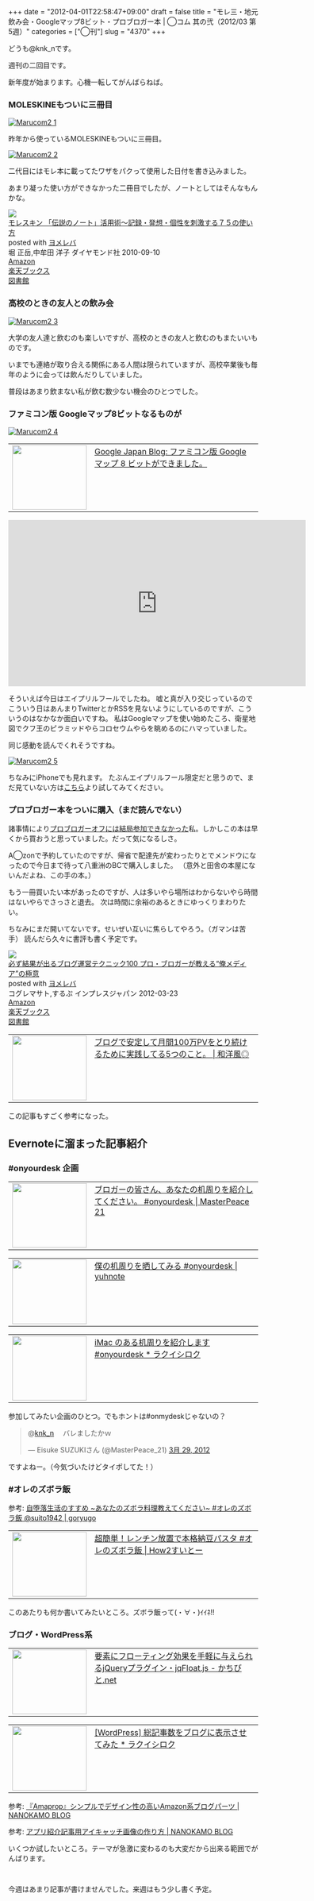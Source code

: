 +++
date = "2012-04-01T22:58:47+09:00"
draft = false
title = "モレ三・地元飲み会・Googleマップ8ビット・プロブロガー本 | ◯コム 其の弐（2012/03 第5週）"
categories = ["◯刊"]
slug = "4370"
+++

どうも@knk_nです。

週刊の二回目です。

新年度が始まります。心機一転してがんばらねば。<!--more--><h3>MOLESKINEもついに三冊目</h3>

<div class="center"><a href="https://knk-n.com/images/2012/04/marucom2_1.jpg" title="Marucom2 1" target="_blank"><img src="https://knk-n.com/images/2012/04/marucom2_1.jpg" alt="Marucom2 1" title="marucom2_1.jpg" /></a></div>

昨年から使っているMOLESKINEもついに三冊目。

<div class="center"><a href="https://knk-n.com/images/2012/04/marucom2_2.jpg" title="Marucom2 2" target="_blank"><img src="https://knk-n.com/images/2012/04/marucom2_2.jpg" alt="Marucom2 2" title="marucom2_2.jpg" /></a></div>

二代目にはモレ本に載ってたワザをパクって使用した日付を書き込みました。

あまり凝った使い方ができなかった二冊目でしたが、ノートとしてはそんなもんかな。

<div class="booklink-box"><div class="booklink-image"><a href="http://www.amazon.co.jp/exec/obidos/asin/4478013268/knkn-22/" rel="nofollow" target="_blank"><img src="http://ecx.images-amazon.com/images/I/41VgbswUmcL._SL160_.jpg" style="border: none;" /></a></div><div class="booklink-info"><div class="booklink-name"><a href="http://www.amazon.co.jp/exec/obidos/asin/4478013268/knkn-22/" rel="nofollow" target="_blank">モレスキン 「伝説のノート」活用術～記録・発想・個性を刺激する７５の使い方</a><div class="booklink-powered-date">posted with <a href="http://yomereba.com" target="_blank">ヨメレバ</a></div></div><div class="booklink-detail">堀 正岳,中牟田 洋子 ダイヤモンド社 2010-09-10    </div><div class="booklink-link2"><div class="shoplinkamazon"><a href="http://www.amazon.co.jp/exec/obidos/asin/4478013268/knkn-22/" rel="nofollow" target="_blank" title="アマゾン" >Amazon</a></div><div class="shoplinkrakuten"><a href="http://hb.afl.rakuten.co.jp/hgc/0f5dc138.501851a3.0f5dc139.bdbe2eb7/?pc=http%3A%2F%2Fbooks.rakuten.co.jp%2Frb%2F6675569%2F%3Fscid%3Daf_ich_link_urltxt%26m%3Dhttp%3A%2F%2Fm.rakuten.co.jp%2Fev%2Fbook%2F" rel="nofollow" target="_blank" title="楽天ブックス" >楽天ブックス</a></div><div class="shoplinktoshokan"><a href="http://calil.jp/book/4478013268" rel="nofollow" target="_blank" title="図書館" >図書館</a></div></div></div><div class="booklink-footer"></div></div>

<h3>高校のときの友人との飲み会</h3>

<div class="center"><a href="https://knk-n.com/images/2012/04/marucom2_3.jpg" title="Marucom2 3" target="_blank"><img src="https://knk-n.com/images/2012/04/marucom2_3.jpg" alt="Marucom2 3" title="marucom2_3.jpg" /></a></div>

大学の友人達と飲むのも楽しいですが、高校のときの友人と飲むのもまたいいものです。

いまでも連絡が取り合える関係にある人間は限られていますが、高校卒業後も毎年のように会っては飲んだりしていました。

普段はあまり飲まない私が飲む数少ない機会のひとつでした。

<h3>ファミコン版 Googleマップ8ビットなるものが</h3>

<div class="center"><a href="https://knk-n.com/images/2012/04/marucom2_4.jpg" title="Marucom2 4" target="_blank"><img src="https://knk-n.com/images/2012/04/marucom2_4.jpg" alt="Marucom2 4" title="marucom2_4.jpg" /></a></div>

<table width="100%"><td valign="top" width="150"><a href="http://googlejapan.blogspot.jp/2012/04/google-8.html" target="_blank"><img border="0" src="http://capture.heartrails.com/150x130/shadow?http://googlejapan.blogspot.jp/2012/04/google-8.html" alt="" width="150" height="130" /></a></td><td valign="top"><a href="http://googlejapan.blogspot.jp/2012/04/google-8.html" target="_blank">Google Japan Blog: ファミコン版 Google マップ 8 ビットができました。</a><script type="text/javascript">var url="http://googlejapan.blogspot.jp/2012/04/google-8.html";</script><script src="http://api.b.st-hatena.com/entry.count?url=http://googlejapan.blogspot.jp/2012/04/google-8.html&callback=hatebTxt"></script></td></table>

<object width="600" height="335"><param name="movie" value="http://www.youtube.com/v/rznYifPHxDg?version=3&amp;hl=ja_JP"></param><param name="allowFullScreen" value="true"></param><param name="allowscriptaccess" value="always"></param><embed src="http://www.youtube.com/v/rznYifPHxDg?version=3&amp;hl=ja_JP" type="application/x-shockwave-flash" width="600" height="335" allowscriptaccess="always" allowfullscreen="true"></embed></object>

そういえば今日はエイプリルフールでしたね。
嘘と真が入り交じっているのでこういう日はあんまりTwitterとかRSSを見ないようにしているのですが、こういうのはなかなか面白いですね。
私はGoogleマップを使い始めたころ、衛星地図でクフ王のピラミッドやらコロセウムやらを眺めるのにハマっていました。

同じ感動を読んでくれそうですね。

<div class="center"><a href="https://knk-n.com/images/2012/04/marucom2_5.jpg" title="Marucom2 5" target="_blank"><img src="https://knk-n.com/images/2012/04/marucom2_5.jpg" alt="Marucom2 5" title="marucom2_5.jpg" /></a></div>

ちなみにiPhoneでも見れます。
たぶんエイプリルフール限定だと思うので、まだ見ていない方は<a href="http://maps.google.co.jp/maps?t=8&utm_campaign=8bit" target="_blank">こちら</a>より試してみてください。

<h3>プロブロガー本をついに購入（まだ読んでない）</h3>
諸事情により<a href="http://knk-n.com/2012/03/18/marucom_1/" target="_blank">プロブロガーオフには結局参加できなかった</a>私。しかしこの本は早くから買おうと思っていました。だって気になるしさ。

A◯zonで予約していたのですが、帰省で配達先が変わったりとでメンドウになったので今日まで待って八重洲のBCで購入しました。
（意外と田舎の本屋にないんだよね、この手の本。）

もう一冊買いたい本があったのですが、人は多いやら場所はわからないやら時間はないやらでさっさと退去。
次は時間に余裕のあるときにゆっくりまわりたい。

ちなみにまだ開いてないです。せいぜい互いに焦らしてやろう。（ガマンは苦手）
読んだら久々に書評も書く予定です。

<div class="booklink-box"><div class="booklink-image"><a href="http://www.amazon.co.jp/exec/obidos/asin/4844331779/knkn-22/" rel="nofollow" target="_blank"><img src="http://ecx.images-amazon.com/images/I/51qdaAb8M6L._SL160_.jpg" style="border: none;" /></a></div><div class="booklink-info"><div class="booklink-name"><a href="http://www.amazon.co.jp/exec/obidos/asin/4844331779/knkn-22/" rel="nofollow" target="_blank">必ず結果が出るブログ運営テクニック100 プロ・ブロガーが教える“俺メディア”の極意</a><div class="booklink-powered-date">posted with <a href="http://yomereba.com" target="_blank">ヨメレバ</a></div></div><div class="booklink-detail">コグレマサト,するぷ インプレスジャパン 2012-03-23    </div><div class="booklink-link2"><div class="shoplinkamazon"><a href="http://www.amazon.co.jp/exec/obidos/asin/4844331779/knkn-22/" rel="nofollow" target="_blank" title="アマゾン" >Amazon</a></div><div class="shoplinkrakuten"><a href="http://hb.afl.rakuten.co.jp/hgc/0f5dc138.501851a3.0f5dc139.bdbe2eb7/?pc=http%3A%2F%2Fbooks.rakuten.co.jp%2Frb%2F11610899%2F%3Fscid%3Daf_ich_link_urltxt%26m%3Dhttp%3A%2F%2Fm.rakuten.co.jp%2Fev%2Fbook%2F" rel="nofollow" target="_blank" title="楽天ブックス" >楽天ブックス</a></div><div class="shoplinktoshokan"><a href="http://calil.jp/book/4844331779" rel="nofollow" target="_blank" title="図書館" >図書館</a></div></div></div><div class="booklink-footer"></div></div>

<table width="100%"><td valign="top" width="150"><a href="http://wayohoo.com/blog/tips/isloop-earn-access-method.html" target="_blank"><img border="0" src="http://capture.heartrails.com/150x130/shadow?http://wayohoo.com/blog/tips/isloop-earn-access-method.html" alt="" width="150" height="130" /></a></td><td valign="top"><a href="http://wayohoo.com/blog/tips/isloop-earn-access-method.html" target="_blank">ブログで安定して月間100万PVをとり続けるために実践してる5つのこと。 | 和洋風◎</a><script type="text/javascript">var url="http://wayohoo.com/blog/tips/isloop-earn-access-method.html";</script><script src="http://api.b.st-hatena.com/entry.count?url=http://wayohoo.com/blog/tips/isloop-earn-access-method.html&callback=hatebTxt"></script></td></table>
この記事もすごく参考になった。


<h2>Evernoteに溜まった記事紹介</h2>
<h3>#onyourdesk 企画</h3>
<table width="100%"><td valign="top" width="150"><a href="http://masterpeace21.com/6432" target="_blank"><img border="0" src="http://capture.heartrails.com/150x130/shadow?http://masterpeace21.com/6432" alt="" width="150" height="130" /></a></td><td valign="top"><a href="http://masterpeace21.com/6432" target="_blank">ブロガーの皆さん、あなたの机周りを紹介してください。 #onyourdesk | MasterPeace 21</a><script type="text/javascript">var url="http://masterpeace21.com/6432";</script><script src="http://api.b.st-hatena.com/entry.count?url=http://masterpeace21.com/6432&callback=hatebTxt"></script></td></table>
<table width="100%"><td valign="top" width="150"><a href="http://yuhnote.com/2012/03/27/onyourdesk/" target="_blank"><img border="0" src="http://capture.heartrails.com/150x130/shadow?http://yuhnote.com/2012/03/27/onyourdesk/" alt="" width="150" height="130" /></a></td><td valign="top"><a href="http://yuhnote.com/2012/03/27/onyourdesk/" target="_blank">僕の机周りを晒してみる #onyourdesk | yuhnote</a><script type="text/javascript">var url="http://yuhnote.com/2012/03/27/onyourdesk/";</script><script src="http://api.b.st-hatena.com/entry.count?url=http://yuhnote.com/2012/03/27/onyourdesk/&callback=hatebTxt"></script></td></table>
<table width="100%"><td valign="top" width="150"><a href="http://rakuishi.com/notebook/3106/" target="_blank"><img border="0" src="http://capture.heartrails.com/150x130/shadow?http://rakuishi.com/notebook/3106/" alt="" width="150" height="130" /></a></td><td valign="top"><a href="http://rakuishi.com/notebook/3106/" target="_blank">iMac のある机周りを紹介します #onyourdesk * ラクイシロク</a><script type="text/javascript">var url="http://rakuishi.com/notebook/3106/";</script><script src="http://api.b.st-hatena.com/entry.count?url=http://rakuishi.com/notebook/3106/&callback=hatebTxt"></script></td></table>
参加してみたい企画のひとつ。でもホントは#onmydeskじゃないの？
<blockquote class="twitter-tweet" data-in-reply-to="185408344121548801" lang="ja"><p>@<a href="https://twitter.com/knk_n">knk_n</a> 　バレましたかｗ</p>&mdash; Eisuke SUZUKIさん (@MasterPeace_21) <a href="https://twitter.com/MasterPeace_21/status/185409585400647680" data-datetime="2012-03-29T16:54:24+00:00">3月 29, 2012</a></blockquote>
ですよねー。（今気づいたけどタイポしてた！）

<h3>#オレのズボラ飯</h3>
<p>参考: <a href="http://goryugo.com/20120328/ore_no_zubora_meshi/" target="_blank">自堕落生活のすすめ ~あなたのズボラ料理教えてください~ #オレのズボラ飯 @suito1942 | goryugo</a><script type="text/javascript">var url="http://goryugo.com/20120328/ore_no_zubora_meshi/";</script><script src="http://api.b.st-hatena.com/entry.count?url=http://goryugo.com/20120328/ore_no_zubora_meshi/&callback=hatebTxt"></script></p>
<table width="100%"><td valign="top" width="150"><a href="http://www.hw2-suito.com/archives/523" target="_blank"><img border="0" src="http://capture.heartrails.com/150x130/shadow?http://www.hw2-suito.com/archives/523" alt="" width="150" height="130" /></a></td><td valign="top"><a href="http://www.hw2-suito.com/archives/523" target="_blank">超簡単！レンチン放置で本格納豆パスタ #オレのズボラ飯 | How2すいとー</a><script type="text/javascript">var url="http://www.hw2-suito.com/archives/523";</script><script src="http://api.b.st-hatena.com/entry.count?url=http://www.hw2-suito.com/archives/523&callback=hatebTxt"></script></td></table>
このあたりも何か書いてみたいところ。ズボラ飯って(・∀・)ｲｲﾈ!!

<h3>ブログ・WordPress系</h3>
<table width="100%"><td valign="top" width="150"><a href="http://kachibito.net/web-design/jqfloat-js.html" target="_blank"><img border="0" src="http://capture.heartrails.com/150x130/shadow?http://kachibito.net/web-design/jqfloat-js.html" alt="" width="150" height="130" /></a></td><td valign="top"><a href="http://kachibito.net/web-design/jqfloat-js.html" target="_blank">要素にフローティング効果を手軽に与えられるjQueryプラグイン・jqFloat.js - かちびと.net</a><script type="text/javascript">var url="http://kachibito.net/web-design/jqfloat-js.html";</script><script src="http://api.b.st-hatena.com/entry.count?url=http://kachibito.net/web-design/jqfloat-js.html&callback=hatebTxt"></script></td></table>
<table width="100%"><td valign="top" width="150"><a href="http://rakuishi.com/wordpress/3134/" target="_blank"><img border="0" src="http://capture.heartrails.com/150x130/shadow?http://rakuishi.com/wordpress/3134/" alt="" width="150" height="130" /></a></td><td valign="top"><a href="http://rakuishi.com/wordpress/3134/" target="_blank">[WordPress] 総記事数をブログに表示させてみた * ラクイシロク</a><script type="text/javascript">var url="http://rakuishi.com/wordpress/3134/";</script><script src="http://api.b.st-hatena.com/entry.count?url=http://rakuishi.com/wordpress/3134/&callback=hatebTxt"></script></td></table>
<p>参考: <a href="http://nanokamo.com/articles/blog/amapropamazon.html" target="_blank">『Amaprop』シンプルでデザイン性の高いAmazon系ブログパーツ | NANOKAMO BLOG</a><script type="text/javascript">var url="http://nanokamo.com/articles/blog/amapropamazon.html";</script><script src="http://api.b.st-hatena.com/entry.count?url=http://nanokamo.com/articles/blog/amapropamazon.html&callback=hatebTxt"></script></p>

<p>参考: <a href="http://nanokamo.com/articles/apple/app-eyecatch.html" target="_blank">アプリ紹介記事用アイキャッチ画像の作り方 | NANOKAMO BLOG</a><script type="text/javascript">var url="http://nanokamo.com/articles/apple/app-eyecatch.html";</script><script src="http://api.b.st-hatena.com/entry.count?url=http://nanokamo.com/articles/apple/app-eyecatch.html&callback=hatebTxt"></script></p>
いくつか試したいところ。テーマが急激に変わるのも大変だから出来る範囲でがんばります。


<p style="margin-top: 3em;"></p>
今週はあまり記事が書けませんでした。来週はもう少し書く予定。

